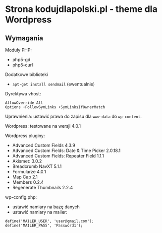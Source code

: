 Strona kodujdlapolski.pl - theme dla Wordpress
=====================

## Wymagania

Moduły PHP:
- php5-gd
- php5-curl

Dodatkowe biblioteki
- `apt-get install sendmail` (ewentualnie)

Dyrektywa vhost:
```
AllowOverride All
Options +FollowSymLinks +SymLinksIfOwnerMatch
```

Uprawnienia:
ustawić prawa do zapisu dla `www-data` do `wp-content`.

Wordpress: 
testowane na wersji 4.0.1

Wordpress pluginy:
- Advanced Custom Fields 4.3.9
- Advanced Custom Fields: Date & Time Picker 2.0.18.1
- Advanced Custom Fields: Repeater Field 1.1.1
- Akismet: 3.0.2
- Breadcrumb NavXT 5.1.1
- Formularze 4.0.1
- Map Cap 2.1
- Members 0.2.4
- Regenerate Thumbnails 2.2.4

wp-config.php:
- ustawić namiary na bazę danych
- ustawić namiary na mailer:
```
define('MAILER_USER', 'user@gmail.com');
define('MAILER_PASS', 'Password1');
```

